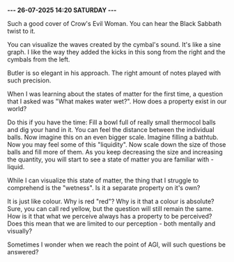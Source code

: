 <b>--- 26-07-2025 14:20 SATURDAY ---</b>

Such a good cover of Crow's Evil Woman. You can hear the Black Sabbath twist to it.

You can visualize the waves created by the cymbal's sound. It's like a sine graph. I like the way they added the kicks in this song from the right and the cymbals from the left.

Butler is so elegant in his approach. The right amount of notes played with such precision.

When I was learning about the states of matter for the first time, a question that I asked was "What makes water wet?". How does a property exist in our world?

Do this if you have the time: Fill a bowl full of really small thermocol balls and dig your hand in it. You can feel the distance between the individual balls. Now imagine this on an even bigger scale. Imagine filling a bathtub. Now you may feel some of this "liquidity". Now scale down the size of those balls and fill more of them. As you keep decreasing the size and increasing the quantity, you will start to see a state of matter you are familiar with - liquid. 

While I can visualize this state of matter, the thing that I struggle to comprehend is the "wetness". Is it a separate property on it's own?

It is just like colour. Why is red "red"? Why is it that a colour is absolute? Sure, you can call red yellow, but the question will still remain the same. How is it that what we perceive always has a property to be perceived? Does this mean that we are limited to our perception - both mentally and visually?

Sometimes I wonder when we reach the point of AGI, will such questions be answered?